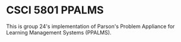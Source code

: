 # CSCI 5801 PPALMS
This is group 24's implementation of Parson's Problem Appliance for Learning Management Systems (PPALMS). 
